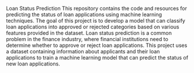 Loan Status Prediction
This repository contains the code and resources for predicting the status of loan applications using machine learning techniques. The goal of this project is to develop a model that can classify loan applications into approved or rejected categories based on various features provided in the dataset.
Loan status prediction is a common problem in the finance industry, where financial institutions need to determine whether to approve or reject loan applications. This project uses a dataset containing information about applicants and their loan applications to train a machine learning model that can predict the status of new loan applications.

